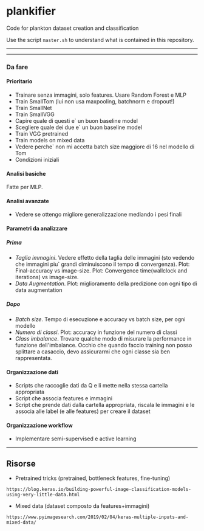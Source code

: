 # plankifier
Code for plankton dataset creation and classification

Use the script `master.sh` to understand what is contained in this repository.

---


---

### Da fare

#### Prioritario
- Trainare senza immagini, solo features. Usare Random Forest e MLP
- Train SmallTom (lui non usa maxpooling, batchnorm e dropout!)
- Train SmallNet
- Train SmallVGG
- Capire quale di questi e` un buon baseline model
- Scegliere quale dei due e` un buon baseline model
- Train VGG pretrained
- Train models on mixed data
- Vedere perche` non mi accetta batch size maggiore di 16 nel modello di Tom
- Condizioni iniziali

#### Analisi basiche
Fatte per MLP.

#### Analisi avanzate
- Vedere se ottengo migliore generalizzazione mediando i pesi finali

#### Parametri da analizzare

##### Prima
- _Taglia immagini_. Vedere effetto della taglia delle immagini (sto vedendo che immagini piu` grandi diminuiscono il tempo di convergenza). Plot: Final-accuracy vs image-size. Plot: Convergence time(wallclock and iterations) vs image-size. 
- _Data Augmentation_. Plot: miglioramento della predizione con ogni tipo di data augmentation

##### Dopo
- _Batch size_. Tempo di esecuzione e accuracy vs batch size, per ogni modello
- _Numero di classi_. Plot: accuracy in funzione del numero di classi
- _Class imbalance_. Trovare qualche modo di misurare la performance in funzione dell'imbalance. Occhio che quando faccio training non posso splittare a casaccio, devo assicurarmi che ogni classe sia ben rappresentata.

#### Organizzazione dati
- Scripts che raccoglie dati da Q e li mette nella stessa cartella appropriata
- Script che associa features e immagini
- Script che prende dati dalla cartella appropriata, riscala le immagini e le associa alle label (e alle features) per creare il dataset

#### Organizzazione workflow
- Implementare semi-supervised e active learning

---

## Risorse

- Pretrained tricks (pretrained, bottleneck features, fine-tuning)

`https://blog.keras.io/building-powerful-image-classification-models-using-very-little-data.html`

- Mixed data (dataset composto da features+immagini)

`https://www.pyimagesearch.com/2019/02/04/keras-multiple-inputs-and-mixed-data/`

